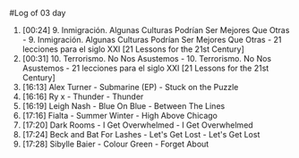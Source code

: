 #Log of 03 day

1. [00:24] 9. Inmigración. Algunas Culturas Podrían Ser Mejores Que Otras - 9. Inmigración. Algunas Culturas Podrían Ser Mejores Que Otras - 21 lecciones para el siglo XXI [21 Lessons for the 21st Century]
1. [00:31] 10. Terrorismo. No Nos Asustemos - 10. Terrorismo. No Nos Asustemos - 21 lecciones para el siglo XXI [21 Lessons for the 21st Century]
1. [16:13] Alex Turner - Submarine (EP) - Stuck on the Puzzle
1. [16:16] Ry x - Thunder - Thunder
1. [16:19] Leigh Nash - Blue On Blue - Between The Lines
1. [17:16] Fialta - Summer Winter - High Above Chicago
1. [17:20] Dark Rooms - I Get Overwhelmed - I Get Overwhelmed
1. [17:24] Beck and Bat For Lashes - Let's Get Lost - Let's Get Lost
1. [17:28] Sibylle Baier - Colour Green - Forget About
